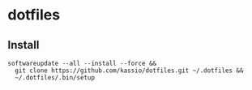 # dotfiles

## Install

```console
softwareupdate --all --install --force &&
  git clone https://github.com/kassio/dotfiles.git ~/.dotfiles &&
  ~/.dotfiles/.bin/setup
```
